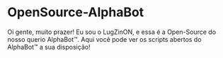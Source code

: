 # OpenSource-AlphaBot
Oi gente, muito prazer! Eu sou o LugZinON, e essa é a Open-Source do nosso querio AlphaBot™. Aqui você pode ver os scripts abertos do AlphaBot™ a sua disposição!
